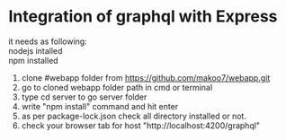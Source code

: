 # Integration of graphql with Express
 it needs as following: <br/>
 nodejs intalled <br/>
 npm installed <br/>

 1. clone #webapp folder from https://github.com/makoo7/webapp.git <br/>
 2. go to cloned webapp folder path in cmd or terminal <br/>
 3. type cd server to go server folder <br/>
 4. write  "npm install" command and hit enter <br/>
 5. as per package-lock.json check all directory installed or not.<br/>
 6. check your browser tab for host "http://localhost:4200/graphql" <br/> 
